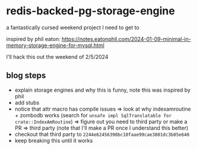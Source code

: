 # redis-backed-pg-storage-engine
a fantastically cursed weekend project I need to get to

inspired by phil eaton: https://notes.eatonphil.com/2024-01-09-minimal-in-memory-storage-engine-for-mysql.html

I'll hack this out the weekend of 2/5/2024


## blog steps

- explain storage engines and why this is funny, note this was inspired by phil
- add stubs
- notice that attr macro has compile issues => look at why indexamroutine + zombodb works (search for `unsafe impl SqlTranslatable for crate::IndexAmRoutine`) => figure out you need to third party or make a PR => third party (note that I'll make a PR once I understand this better)
- checkout that third party to `2244e62456390bc10faae99cae3801dc3b05e640`
- keep breaking this until it works